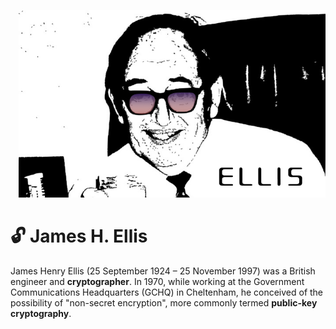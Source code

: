<p align="right">
  <img height="300" src="https://raw.githubusercontent.com/yanjustino/ellis/master/assets/image.png">
</p>


# :unlock: James H. Ellis 
James Henry Ellis (25 September 1924 – 25 November 1997) was a British engineer and **cryptographer**. In 1970, while working at the Government Communications Headquarters (GCHQ) in Cheltenham, he conceived of the possibility of "non-secret encryption", more commonly termed **public-key cryptography**.
